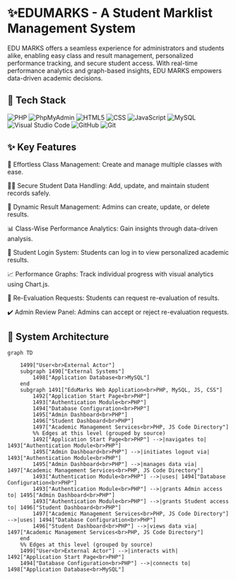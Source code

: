 # ✨EDUMARKS - A Student Marklist Management System 

EDU MARKS offers a seamless experience for administrators and students alike, enabling easy class and result management, personalized performance tracking, and secure student access. With real-time performance analytics and graph-based insights, EDU MARKS empowers data-driven academic decisions.

## 🧱 Tech Stack

![PHP](https://img.shields.io/badge/PHP-%23777BB4.svg?style=for-the-badge&logo=php&logoColor=white)
![PhpMyAdmin](https://img.shields.io/badge/PhpMyAdmin-%23FF8000.svg?style=for-the-badge&logo=phpmyadmin&logoColor=white)
![HTML5](https://img.shields.io/badge/html5-%23E34F26.svg?style=for-the-badge&logo=html5&logoColor=white)
![CSS](https://img.shields.io/badge/css-%2300C4CC.svg?style=for-the-badge&logo=css&logoColor=white)
![JavaScript](https://img.shields.io/badge/javascript-%23323330.svg?style=for-the-badge&logo=javascript&logoColor=%23F7DF1E)
![MySQL](https://img.shields.io/badge/mysql-4479A1.svg?style=for-the-badge&logo=mysql&logoColor=white)
![Visual Studio Code](https://img.shields.io/badge/Visual%20Studio%20Code-0078d7.svg?style=for-the-badge&logo=visual-studio-code&logoColor=white)
![GitHub](https://img.shields.io/badge/github-%23121011.svg?style=for-the-badge&logo=github&logoColor=white)
![Git](https://img.shields.io/badge/git-%23F05033.svg?style=for-the-badge&logo=git&logoColor=white)


## ✨ Key Features

🏫 Effortless Class Management: Create and manage multiple classes with ease.

👨‍🎓 Secure Student Data Handling: Add, update, and maintain student records safely.

📝 Dynamic Result Management: Admins can create, update, or delete results.

📊 Class-Wise Performance Analytics: Gain insights through data-driven analysis.

🔐 Student Login System: Students can log in to view personalized academic results.

📈 Performance Graphs: Track individual progress with visual analytics using Chart.js.

🔁 Re-Evaluation Requests: Students can request re-evaluation of results.

✔️ Admin Review Panel: Admins can accept or reject re-evaluation requests.


## 🧱 System Architecture 

```mermaid
graph TD

    1499["User<br>External Actor"]
    subgraph 1490["External Systems"]
        1498["Application Database<br>MySQL"]
    end
    subgraph 1491["EduMarks Web Application<br>PHP, MySQL, JS, CSS"]
        1492["Application Start Page<br>PHP"]
        1493["Authentication Module<br>PHP"]
        1494["Database Configuration<br>PHP"]
        1495["Admin Dashboard<br>PHP"]
        1496["Student Dashboard<br>PHP"]
        1497["Academic Management Services<br>PHP, JS Code Directory"]
        %% Edges at this level (grouped by source)
        1492["Application Start Page<br>PHP"] -->|navigates to| 1493["Authentication Module<br>PHP"]
        1495["Admin Dashboard<br>PHP"] -->|initiates logout via| 1493["Authentication Module<br>PHP"]
        1495["Admin Dashboard<br>PHP"] -->|manages data via| 1497["Academic Management Services<br>PHP, JS Code Directory"]
        1493["Authentication Module<br>PHP"] -->|uses| 1494["Database Configuration<br>PHP"]
        1493["Authentication Module<br>PHP"] -->|grants Admin access to| 1495["Admin Dashboard<br>PHP"]
        1493["Authentication Module<br>PHP"] -->|grants Student access to| 1496["Student Dashboard<br>PHP"]
        1497["Academic Management Services<br>PHP, JS Code Directory"] -->|uses| 1494["Database Configuration<br>PHP"]
        1496["Student Dashboard<br>PHP"] -->|views data via| 1497["Academic Management Services<br>PHP, JS Code Directory"]
    end
    %% Edges at this level (grouped by source)
    1499["User<br>External Actor"] -->|interacts with| 1492["Application Start Page<br>PHP"]
    1494["Database Configuration<br>PHP"] -->|connects to| 1498["Application Database<br>MySQL"]

```
